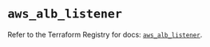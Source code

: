 # `aws_alb_listener`

Refer to the Terraform Registry for docs: [`aws_alb_listener`](https://registry.terraform.io/providers/hashicorp/aws/5.94.0/docs/resources/alb_listener).
